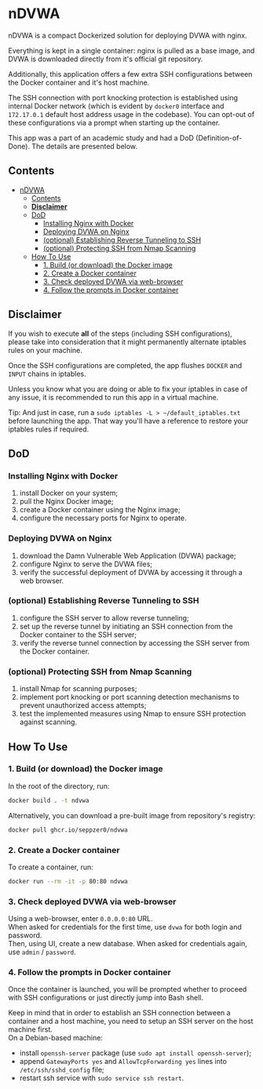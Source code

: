 # nDVWA

nDVWA is a compact Dockerized solution for deploying DVWA with nginx.

Everything is kept in a single container: nginx is pulled as a base image, and DVWA is downloaded directly from it's official git repository.

Additionally, this application offers a few extra SSH configurations between the Docker container and it's host machine.

The SSH connection with port knocking protection is established using internal Docker network (which is evident by `docker0` interface and `172.17.0.1` default host address usage in the codebase). You can opt-out of these configurations via a prompt when starting up the container.

This app was a part of an academic study and had a DoD (Definition-of-Done). The details are presented below.

## Contents

- [nDVWA](#ndvwa)
  - [Contents](#contents)
  - [**Disclaimer**](#disclaimer)
  - [DoD](#dod)
    - [Installing Nginx with Docker](#installing-nginx-with-docker)
    - [Deploying DVWA on Nginx](#deploying-dvwa-on-nginx)
    - [(optional) Establishing Reverse Tunneling to SSH](#optional-establishing-reverse-tunneling-to-ssh)
    - [(optional) Protecting SSH from Nmap Scanning](#optional-protecting-ssh-from-nmap-scanning)
  - [How To Use](#how-to-use)
    - [1. Build (or download) the Docker image](#1-build-or-download-the-docker-image)
    - [2. Create a Docker container](#2-create-a-docker-container)
    - [3. Check deployed DVWA via web-browser](#3-check-deployed-dvwa-via-web-browser)
    - [4. Follow the prompts in Docker container](#4-follow-the-prompts-in-docker-container)

## **Disclaimer**

If you wish to execute **all** of the steps (including SSH configurations), please take into consideration that it might permanently alternate iptables rules on your machine.

Once the SSH configurations are completed, the app flushes `DOCKER` and `INPUT` chains in iptables.

Unless you know what you are doing or able to fix your iptables in case of any issue, it is recommended to run this app in a virtual machine.

Tip: And just in case, run a `sudo iptables -L > ~/default_iptables.txt` before launching the app. That way you'll have a reference to restore your iptables rules if required.

## DoD

### Installing Nginx with Docker

1. install Docker on your system;
2. pull the Nginx Docker image;
3. create a Docker container using the Nginx image;
4. configure the necessary ports for Nginx to operate.

### Deploying DVWA on Nginx

1. download the Damn Vulnerable Web Application (DVWA) package;
2. configure Nginx to serve the DVWA files;
3. verify the successful deployment of DVWA by accessing it through a web browser.

### (optional) Establishing Reverse Tunneling to SSH

1. configure the SSH server to allow reverse tunneling;
2. set up the reverse tunnel by initiating an SSH connection from the Docker container to the SSH server;
3. verify the reverse tunnel connection by accessing the SSH server from the Docker container.

### (optional) Protecting SSH from Nmap Scanning

1. install Nmap for scanning purposes;
2. implement port knocking or port scanning detection mechanisms to prevent unauthorized access attempts;
3. test the implemented measures using Nmap to ensure SSH protection against scanning.

## How To Use

### 1. Build (or download) the Docker image

In the root of the directory, run:

```sh
docker build . -t ndvwa
```

Alternatively, you can download a pre-built image from repository's registry:

```sh
docker pull ghcr.io/seppzer0/ndvwa
```

### 2. Create a Docker container

To create a container, run:

```sh
docker run --rm -it -p 80:80 ndvwa
```

### 3. Check deployed DVWA via web-browser

Using a web-browser, enter `0.0.0.0:80` URL.<br>
When asked for credentials for the first time, use `dvwa` for both login and password.<br>
Then, using UI, create a new database. When asked for credentials again, use `admin` / `password`.

### 4. Follow the prompts in Docker container

Once the container is launched, you will be prompted whether to proceed with SSH configurations or just directly jump into Bash shell.

Keep in mind that in order to establish an SSH connection between a container and a host machine, you need to setup an SSH server on the host machine first.<br>
On a Debian-based machine:

- install `openssh-server` package (use `sudo apt install openssh-server`);
- append `GatewayPorts yes` and `AllowTcpForwarding yes` lines into `/etc/ssh/sshd_config` file;
- restart ssh service with `sudo service ssh restart`.
